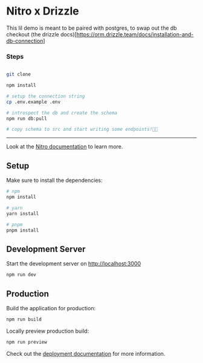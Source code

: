 # Nitro x Drizzle

This lil demo is meant to be paired with postgres, to swap out the db checkout (the drizzle docs)[https://orm.drizzle.team/docs/installation-and-db-connection]

### Steps

```bash

git clone

npm install

# setup the connection string
cp .env.example .env

# introspect the db and create the schema
npm run db:pull

# copy schema to src and start writing some endpoints!🥂🎉

```

---

Look at the [Nitro documentation](https://nitro.unjs.io/) to learn more.

## Setup

Make sure to install the dependencies:

```bash
# npm
npm install

# yarn
yarn install

# pnpm
pnpm install
```

## Development Server

Start the development server on <http://localhost:3000>

```bash
npm run dev
```

## Production

Build the application for production:

```bash
npm run build
```

Locally preview production build:

```bash
npm run preview
```

Check out the [deployment documentation](https://nitro.unjs.io/deploy) for more information.
